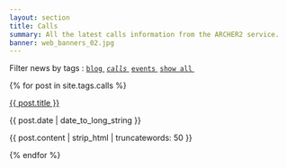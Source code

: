 ```yaml
---
layout: section
title: Calls
summary: All the latest calls information from the ARCHER2 service.
banner: web_banners_02.jpg
---
```


Filter news by tags :  <a href="/about/news/blog"><code class="highligher-rouge"><nobr>blog</nobr></code>&nbsp;</a>        <a href="/about/news/calls"><code class="highligher-rouge"><nobr><i>calls</i></nobr></code>&nbsp;</a>        <a href="/about/news/events"><code class="highligher-rouge"><nobr>events</nobr></code>&nbsp;</a>        <!--  <a href="/about/news/newsletters"><code class="highligher-rouge"><nobr>newsletters</nobr></code>&nbsp;</a>  -->         <a href="/about/news/"><code class="highligher-rouge"><nobr>show all</nobr></code>&nbsp;</a> 



{% for post in site.tags.calls %}
<div class="post-area">
  <a href="{{ post.url | prepend: site.baseurl }}" class="bold">{{ post.title }}</a>
  <p class="post-date">{{ post.date | date_to_long_string }}</p>
  <p>
    {{ post.content | strip_html | truncatewords: 50 }}
  </p>
</div>
{% endfor %}




